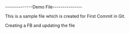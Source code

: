 --------------Demo File---------------

This is a sample file which is created for First Commit in Git.


Creating a FB and updating the file


